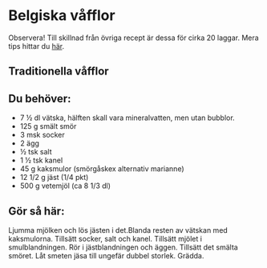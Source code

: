 # Belgiska våfflor

Observera! Till skillnad från övriga recept är dessa för cirka 20 laggar. Mera tips hittar du [här](antal-personer.md).

## Traditionella våfflor

## Du behöver:

* 7 ½ dl vätska, hälften skall vara mineralvatten, men utan bubblor.
* 125 g smält smör
* 3 msk socker
* 2 ägg
* ½ tsk salt
* 1 ½ tsk kanel
* 45 g kaksmulor (smörgåskex alternativ marianne)
* 12 1/2 g jäst (1/4 pkt)
* 500 g vetemjöl (ca 8 1/3 dl)

## Gör så här:

Ljumma mjölken och lös jästen i det.Blanda resten av vätskan med kaksmulorna. Tillsätt socker, salt och kanel. Tillsätt mjölet i smulblandningen. Rör i jästblandningen och äggen. Tillsätt det smälta smöret. Låt smeten jäsa till ungefär dubbel storlek. Grädda.
